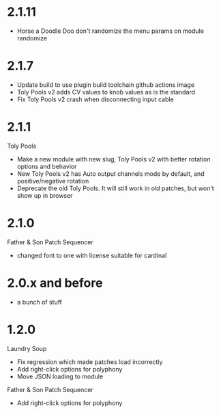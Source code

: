 # 2.1.11
- Horse a Doodle Doo don't randomize the menu params on module randomize

# 2.1.7
- Update build to use plugin build toolchain github actions image
- Toly Pools v2 adds CV values to knob values as is the standard
- Fix Toly Pools v2 crash when disconnecting input cable

# 2.1.1
Toly Pools
- Make a new module with new slug, Toly Pools v2 with better rotation options and behavior
- New Toly Pools v2 has Auto output channels mode by default, and positive/negative rotation
- Deprecate the old Toly Pools.  It will still work in old patches, but won't show up in browser

# 2.1.0
Father & Son Patch Sequencer
- changed font to one with license suitable for cardinal

# 2.0.x and before
- a bunch of stuff

# 1.2.0
Laundry Soup
- Fix regression which made patches load incorrectly
- Add right-click options for polyphony
- Move JSON loading to module

Father & Son Patch Sequencer
- Add right-click options for polyphony